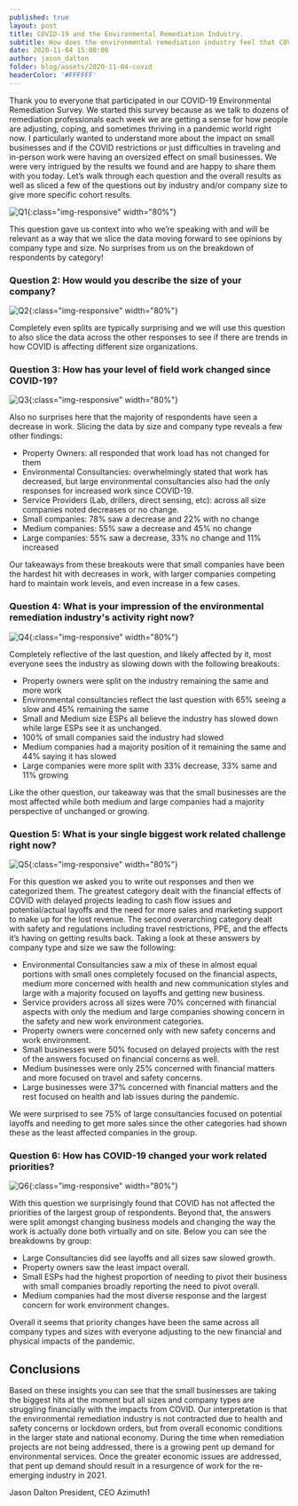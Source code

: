 ```yaml
---
published: true
layout: post
title: COVID-19 and the Environmental Remediation Industry.
subtitle: How does the environmental remediation industry feel that COVID-19 has affected things - survey results
date: 2020-11-04 15:00:00
author: jason_dalton
folder: blog/assets/2020-11-04-covid
headerColor: '#FFFFFF'
---
```




Thank you to everyone that participated in our COVID-19 Environmental Remediation Survey. We started this survey because as we talk to dozens of remediation professionals each week we are getting a sense for how people are adjusting, coping, and sometimes thriving in a pandemic world right now.  I particularly wanted to understand more about the impact on small businesses and if the COVID restrictions or just difficulties in traveling and in-person work were having an oversized effect on small businesses.  We were very intrigued by the results we found and are happy to share them with you today. Let’s walk through each question and the overall results as well as sliced a few of the questions out by industry and/or company size to give more specific cohort results.

![Q1]({{site.baseurl}}/{{page.folder}}/q1.jpg){:class="img-responsive" width="80%"}

This question gave us context into who we’re speaking with and will be relevant as a way that we slice the data moving forward to see opinions by company type and size. No surprises from us on the breakdown of respondents by category!


### Question 2: How would you describe the size of your company?


![Q2]({{site.baseurl}}/{{page.folder}}/q2.jpg){:class="img-responsive" width="80%"}

Completely even splits are typically surprising and we will use this question to also slice the data across the other responses to see if there are trends in how COVID is affecting different size organizations.

### Question 3: How has your level of field work changed since COVID-19?

![Q3]({{site.baseurl}}/{{page.folder}}/q3.jpg){:class="img-responsive" width="80%"}

Also no surprises here that the majority of respondents have seen a decrease in work. Slicing the data by size and company type reveals a few other findings:

- Property Owners: all responded that work load has not changed for them
- Environmental Consultancies: overwhelmingly stated that work has decreased, but large environmental consultancies also had the only responses for increased work since COVID-19.
- Service Providers (Lab, drillers, direct sensing, etc): across all size companies noted decreases or no change.
- Small companies: 78% saw a decrease and 22% with no change
- Medium companies: 55% saw a decrease and 45% no change
- Large companies: 55% saw a decrease, 33% no change and 11% increased

Our takeaways from these breakouts were that small companies have been the hardest hit with decreases in work, with larger companies competing hard to maintain work levels, and even increase in a few cases.

### Question 4: What is your impression of the environmental remediation industry's activity right now?

![Q4]({{site.baseurl}}/{{page.folder}}/q4.jpg){:class="img-responsive" width="80%"}

Completely reflective of the last question, and likely affected by it, most everyone sees the industry as slowing down with the following breakouts:

- Property owners were split on the industry remaining the same and more work
- Environmental consultancies reflect the last question with 65% seeing a slow and 45% remaining the same
- Small and Medium size ESPs all believe the industry has slowed down while large ESPs see it as unchanged.
- 100% of small companies said the industry had slowed
- Medium companies had a majority position of it remaining the same and 44% saying it has slowed
- Large companies were more split with 33% decrease, 33% same and 11% growing

Like the other question, our takeaway was that the small businesses are the most affected while both medium and large companies had a majority perspective of unchanged or growing.

### Question 5: What is your single biggest work related challenge right now?

![Q5]({{site.baseurl}}/{{page.folder}}/q5.jpg){:class="img-responsive" width="80%"}

For this question we asked you to write out responses and then we categorized them. The greatest category dealt with the financial effects of COVID with delayed projects leading to cash flow issues and potential/actual layoffs and the need for more sales and marketing support to make up for the lost revenue. The second overarching category dealt with safety and regulations including travel restrictions, PPE, and the effects it’s having on getting results back. Taking a look at these answers by company type and size we saw the following:

- Environmental Consultancies saw a mix of these in almost equal portions with small ones completely focused on the financial aspects, medium more concerned with health and new communication styles and large with a majority focused on layoffs and getting new business.
- Service providers across all sizes were 70% concerned with financial aspects with only the medium and large companies showing concern in the safety and new work environment categories.
- Property owners were concerned only with new safety concerns and work environment.
- Small businesses were 50% focused on delayed projects with the rest of the answers focused on financial concerns as well.
- Medium businesses were only 25% concerned with financial matters and more focused on travel and safety concerns.
- Large businesses were 37% concerned with financial matters and the rest focused on health and lab issues during the pandemic.

We were surprised to see 75% of large consultancies focused on potential layoffs and needing to get more sales since the other categories had shown these as the least affected companies in the group.

### Question 6: How has COVID-19 changed your work related priorities?

![Q6]({{site.baseurl}}/{{page.folder}}/q6.jpg){:class="img-responsive" width="80%"}

With this question we surprisingly found that COVID has not affected the priorities of the largest group of respondents. Beyond that, the answers were split amongst changing business models and changing the way the work is actually done both virtually and on site. Below you can see the breakdowns by group:

- Large Consultancies did see layoffs and all sizes saw slowed growth.
- Property owners saw the least impact overall.
- Small ESPs had the highest proportion of needing to pivot their business with small companies broadly reporting the need to pivot overall.
- Medium companies had the most diverse response and the largest concern for work environment changes.

Overall it seems that priority changes have been the same across all company types and sizes with everyone adjusting to the new financial and physical impacts of the pandemic.

## Conclusions

Based on these insights you can see that the small businesses are taking the biggest hits at the moment but all sizes and company types are struggling financially with the impacts from COVID. Our interpretation is that the environmental remediation industry is not contracted due to health and safety concerns or lockdown orders, but from overall economic conditions in the larger state and national economy.  During the time when remediation projects are not being addressed, there is a growing pent up demand for environmental services.  Once the greater economic issues are addressed, that pent up demand should result in a resurgence of work for the re-emerging industry in 2021.

Jason Dalton
President, CEO
Azimuth1
